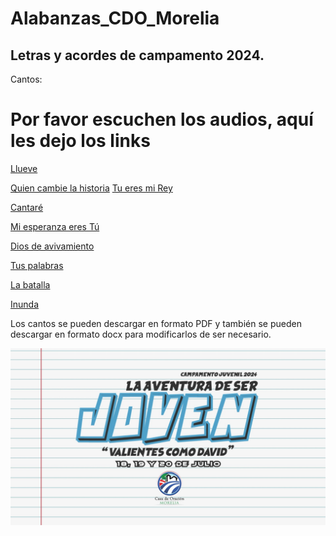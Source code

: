 # Alabanzas_CDO_Morelia
## Letras y acordes de campamento 2024.

Cantos:

# Por favor escuchen los audios, aquí les dejo los links 

[Llueve](https://www.youtube.com/watch?v=yEbFndiPSGc&ab_channel=PROFETAYSALMISTA)

[Quien cambie la historia](https://www.youtube.com/watch?v=jM8M_xgKbrc&ab_channel=JoseAngel187)
[Tu eres mi Rey](https://www.youtube.com/watch?v=84E4Rjzu6PI&ab_channel=AudioAdrenaline-Topic)

[Cantaré](https://www.youtube.com/watch?v=piFrvBKfCx0&ab_channel=ChristianMusicPlaylist)


[Mi esperanza eres Tú](https://www.youtube.com/watch?v=y6TJ8UdOsGM&ab_channel=ThirdDay-Topic)



[Dios de avivamiento](https://www.youtube.com/watch?v=VgDOtJPWmFw&ab_channel=3rdDayRocker)


[Tus palabras](https://www.youtube.com/watch?v=KqaA8XBI15o&ab_channel=ThirdDayVEVO)

[La batalla](https://www.youtube.com/watch?v=3QaTaKJcodU&ab_channel=PhilWickham)

[Inunda](https://www.youtube.com/watch?v=eEBQ0HDvi7w&ab_channel=Visi%C3%B3nJuvenil-Topic)



Los cantos se pueden descargar en formato PDF y también se pueden descargar en formato docx para modificarlos 
de ser necesario. 

![](logo.JPG)
